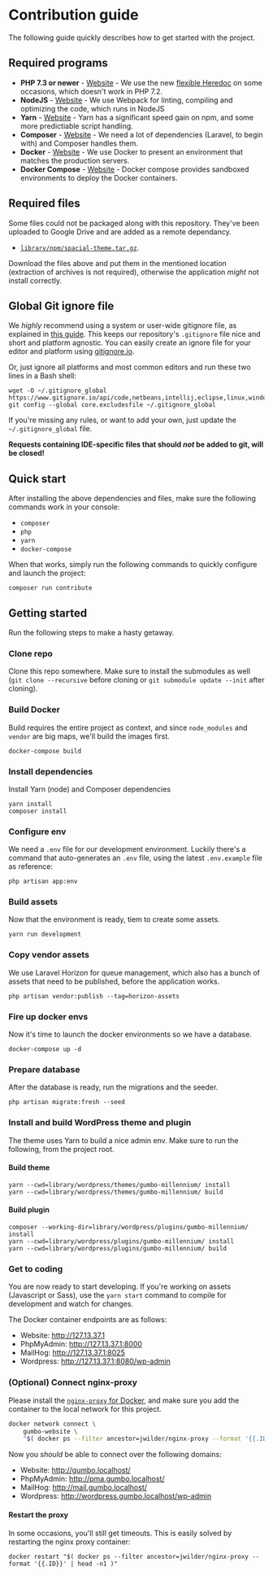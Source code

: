 # Contribution guide

The following guide quickly describes how to get started with the project.

## Required programs

- **PHP 7.3 or newer** - [Website][site-php] - We use the new [flexible Heredoc][heredoc] on some occasions, which doesn't work in PHP 7.2.
- **NodeJS** - [Website][site-nodejs] - We use Webpack for linting, compiling and optimizing the code, which runs in NodeJS
- **Yarn** - [Website][site-yarn] - Yarn has a significant speed gain on npm, and some more predictiable script handling.
- **Composer** - [Website][site-composer] - We need a lot of dependencies (Laravel, to begin with) and Composer handles them.
- **Docker** - [Website][site-docker] - We use Docker to present an environment that matches the production servers.
- **Docker Compose** - [Website][site-docker-compose] - Docker compose provides sandboxed environments to deploy the Docker containers.

[site-php]: https://php.net/
[site-nodejs]: https://nodejs.org/
[site-yarn]: https://yarnpkg.org/
[site-composer]: https://getcomposer.org/
[site-docker]: https://www.docker.com/products/docker-desktop
[site-docker-compose]: https://docs.docker.com/compose/

[heredoc]: https://www.php.net/manual/en/migration73.incompatible.php#migration73.incompatible.core.heredoc-nowdoc

## Required files

Some files could not be packaged along with this repository. They've been uploaded
to Google Drive and are added as a remote dependancy.

- [`library/npm/spacial-theme.tar.gz`](https://drive.google.com/file/d/1-GkTD3XFdLXYKso81JUp021LQDoHKEqA/view?usp=sharing).

Download the files above and put them in the mentioned location (extraction of
archives is not required), otherwise the application *might* not install
correctly.

## Global Git ignore file

We *highly* recommend using a system or user-wide gitignore file, as explained in [this guide][ggi-1]. This
keeps our repository's `.gitignore` file nice and short and platform agnostic. You can easily create an
ignore file for your editor and platform using [gitignore.io][ggi-2].

Or, just ignore all platforms and most common editors and run these two lines in a Bash shell:

```
wget -O ~/.gitignore_global https://www.gitignore.io/api/code,netbeans,intellij,eclipse,linux,windows,macos
git config --global core.excludesfile ~/.gitignore_global
```

If you're missing any rules, or want to add your own, just update the `~/.gitignore_global` file.

**Requests containing IDE-specific files that should *not* be added to git, will be closed!**

[ggi-1]: https://help.github.com/articles/ignoring-files/#create-a-global-gitignore
[ggi-2]: https://www.gitignore.io/

## Quick start

After installing the above dependencies and files, make sure the following commands work
in your console:

- `composer`
- `php`
- `yarn`
- `docker-compose`

When that works, simply run the following commands to quickly configure and
launch the project:

```
composer run contribute
```

## Getting started

Run the following steps to make a hasty getaway.

### Clone repo

Clone this repo somewhere. Make sure to install the submodules as well (`git
clone --recursive` before cloning or `git submodule update --init` after
cloning).

### Build Docker

Build requires the entire project as context, and since `node_modules` and
`vendor` are big maps, we'll build the images first.

```
docker-compose build
```

### Install dependencies

Install Yarn (node) and Composer dependencies

```
yarn install
composer install
```

### Configure env

We need a `.env` file for our development environment. Luckily there's a command
that auto-generates an `.env` file, using the latest `.env.example` file as
reference:

```
php artisan app:env
```

### Build assets

Now that the environment is ready, tiem to create some assets.

```
yarn run development
```

### Copy vendor assets

We use Laravel Horizon for queue management, which also has a bunch of assets that
need to be published, before the application works.

```
php artisan vendor:publish --tag=horizon-assets
```

### Fire up docker envs

Now it's time to launch the docker environments so we have a database.

```
docker-compose up -d
```

### Prepare database

After the database is ready, run the migrations and the seeder.

```
php artisan migrate:fresh --seed
```

### Install and build WordPress theme and plugin

The theme uses Yarn to build a nice admin env. Make sure to run the following,
from the project root.

#### Build theme

```
yarn --cwd=library/wordpress/themes/gumbo-millennium/ install
yarn --cwd=library/wordpress/themes/gumbo-millennium/ build
```

#### Build plugin

```
composer --working-dir=library/wordpress/plugins/gumbo-millennium/ install
yarn --cwd=library/wordpress/plugins/gumbo-millennium/ install
yarn --cwd=library/wordpress/plugins/gumbo-millennium/ build
```

### Get to coding

You are now ready to start developing. If you're working on assets (Javascript or Sass),
use the `yarn start` command to compile for development and watch for changes.

The Docker container endpoints are as follows:

- Website: <http://127.13.37.1>
- PhpMyAdmin: <http://127.13.37.1:8000>
- MailHog: <http://127.13.37.1:8025>
- Wordpress: <http://127.13.37.1:8080/wp-admin>

### (Optional) Connect nginx-proxy

Please install the [`nginx-proxy` for Docker](https://github.com/jwilder/nginx-proxy),
and make sure you add the container to the local network for this project.

```bash
docker network connect \
    gumbo-website \
    "$( docker ps --filter ancestor=jwilder/nginx-proxy --format '{{.ID}}' | head -n1 )"
```

Now you *should* be able to connect over the following domains:

- Website: <http://gumbo.localhost/>
- PhpMyAdmin: <http://pma.gumbo.localhost/>
- MailHog: <http://mail.gumbo.localhost/>
- Wordpress: <http://wordpress.gumbo.localhost/wp-admin>

#### Restart the proxy

In some occasions, you'll still get timeouts. This is easily solved by restarting the nginx proxy
container:

```
docker restart "$( docker ps --filter ancestor=jwilder/nginx-proxy --format '{{.ID}}' | head -n1 )"
```
